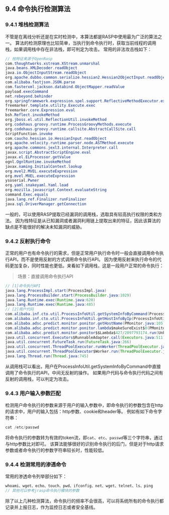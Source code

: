 ## 9.4 命令执行检测算法

### 9.4.1 堆栈检测算法
不管是在离线分析还是在实时检测中，本算法都是RASP中使用最为广泛的算法之一。
算法的检测原理也比较简单，当执行到命令执行时，获取当前线程的调用栈，如果调用栈中存在非法栈，即可判定为攻击。
常用的非法攻击栈如下：
```java
// 栈特征来源于OpenRasp
com.thoughtworks.xstream.XStream.unmarshal
java.beans.XMLDecoder.readObject
java.io.ObjectInputStream.readObject
org.apache.dubbo.common.serialize.hessian2.Hessian2ObjectInput.readObject
com.alibaba.fastjson.JSON.parse
com.fasterxml.jackson.databind.ObjectMapper.readValue
payload.execCommand
net.rebeyond.behinder
org.springframework.expression.spel.support.ReflectiveMethodExecutor.execute
freemarker.template.utility.Execute.exec
freemarker.core.Expression.eval
bsh.Reflect.invokeMethod
org.jboss.el.util.ReflectionUtil.invokeMethod
org.codehaus.groovy.runtime.ProcessGroovyMethods.execute
org.codehaus.groovy.runtime.callsite.AbstractCallSite.call
ScriptFunction.invoke
com.caucho.hessian.io.HessianInput.readObject
org.apache.velocity.runtime.parser.node.ASTMethod.execute
org.apache.commons.jexl3.internal.Interpreter.call
javax.script.AbstractScriptEngine.eval
javax.el.ELProcessor.getValue
ognl.OgnlRuntime.invokeMethod
javax.naming.InitialContext.lookup
org.mvel2.MVEL.executeExpression
org.mvel.MVEL.executeExpression
ysoserial.Pwner
org.yaml.snakeyaml.Yaml.load
org.mozilla.javascript.Context.evaluateString
command.Exec.equals
java.lang.ref.Finalizer.runFinalizer
java.sql.DriverManager.getConnection
```
一般的，可以使用RASP提取已经漏洞的调用栈，选取具有较高执行权限的类和方法。
因为栈特征是从已知漏洞或者漏洞利用链上提取出来的特征，因此该算法的缺点是不能很好的解决未知漏洞的威胁。

### 9.4.2 反射执行命令

正常的用户也有命令执行的需求，但是正常用户执行命令时一般会直接调用命令执行API，而不是使用反射的方式调用命令执行API。
因为使用反射来执行命令的代码更加复杂，同时性能也更低。来看如下调用栈，这是一段用户正常的命令执行：
> 场景：直接调用命令执行API
```java
// [1]命令执行API
java.lang.ProcessImpl.start(ProcessImpl.java)      
java.lang.ProcessBuilder.start(ProcessBuilder.java:1029)
java.lang.Runtime.exec(Runtime.java:620)
java.lang.Runtime.exec(Runtime.java:485)
// [2]用户代码
com.alibaba.inf.cto.util.ProcessInfoUtil.getSystemInfoByCommand(ProcessInfoUtil.java:256)  
com.alibaba.inf.cto.util.ProcessInfoUtil.getHostInfoByIp(ProcessInfoUtil.java:242)
com.alibaba.adsc.predict.monitor.ponitor.getHostName(PMonitor.java:105)
com.alibaba.adsc.predict.monitor.ponitor.lambda$makeSureExist$0(PMonitor.java:94)
com.alibaba.adsc.predict.monitor.ponitor$$Lambda$427/2097793174.run(Unknown Source)
java.util.concurrent.Executors$RunnableAdapter.call(Executors.java:511)
java.util.concurrent.FutureTask.run(FutureTask.java:266)
java.util.concurrent.ThreadPoolExecutor.runWorker(ThreadPoolExecutor.java:1142)
java.util.concurrent.ThreadPoolExecutor$Worker.run(ThreadPoolExecutor.java:617)
java.lang.Thread.run(Thread.java:745)
```
从调用栈可以看出，用户在ProcessInfoUtil.getSystemInfoByCommand中直接调用了命令执行的API，中间无反射的操作。
如果用户代码与命令执行代码之间有反射的调用栈，可以判定为攻击。

### 9.4.3 用户输入参数匹配

检测用户命令执行的参数来源于用户的输入参数中，即命令执行的参数包含在http的请求中，用户的输入包括：http参数、cookie和header等。
例如有如下命令字符串：
```java
cat /etc/passwd
```
将命令执行的参数转为有效的token流，即`cat`、`etc`、`passwd`等三个字符串，通过与http参数比对即可。
该算法能够很好的识别命令执行的后门，但是对于http请求参数或者命令执行的参数字符串较长时，性能较低。

### 9.4.4 检测常用的渗透命令
常用的渗透命令列举部分如下：
```java
whoami、wget、echo、touch、pwd、ifconfig、net、wget、telnet、ls、ping
// 其他可以参考jrasp命令执行模块的参数
```
除了以上几种检测算法，命令执行的频率不会很高，可以将系统所有的命令执行都记录并上报日志，作为监控日志或者安全基线。